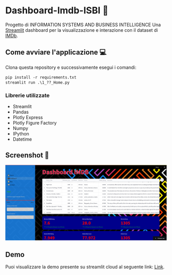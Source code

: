 # Dashboard-Imdb-ISBI :movie_camera:
Progetto di INFORMATION SYSTEMS AND BUSINESS INTELLIGENCE
Una [Streamlit](https://streamlit.io) dashboard per la visualizzazione e interazione con il dataset di  [IMDb](https://www.imdb.com/).

## Come avviare l'applicazione :computer:

Clona questa repository e successivamente esegui i comandi:
```
pip install -r requirements.txt
streamlit run .\1_??_Home.py
```
### Librerie utilizzate 
* Streamlit
* Pandas
* Plotly Express
* Plotly Figure Factory
* Numpy
* IPython
* Datetime

## Screenshot  :file_folder:

![Demo screenshot](/Image/cattura.png)

## Demo

Puoi visualizzare la demo presente su streamlit cloud al seguente link:  [Link](https://mgalateo-dashboard-imdb-isbi-1--home-yfia3k.streamlit.app/).